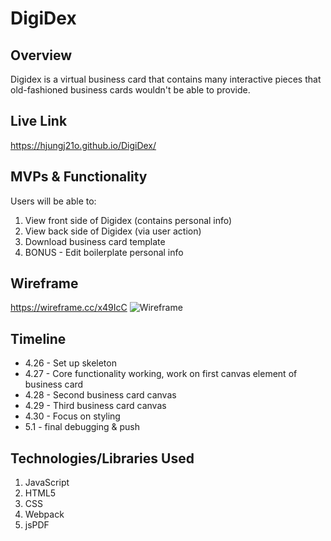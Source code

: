# DigiDex

## Overview
Digidex is a virtual business card that contains many interactive pieces that old-fashioned business cards wouldn't be able to provide.

## Live Link
https://hjungj21o.github.io/DigiDex/

## MVPs & Functionality
Users will be able to: 
1. View front side of Digidex (contains personal info)
2. View back side of Digidex (via user action)
3. Download business card template
4. BONUS - Edit boilerplate personal info


## Wireframe
https://wireframe.cc/x49IcC
![Wireframe](https://user-images.githubusercontent.com/57606555/80401083-c2e66e80-8889-11ea-83dc-27d409aab270.png)

## Timeline
* 4.26 - Set up skeleton
* 4.27 - Core functionality working, work on first canvas element of business card
* 4.28 - Second business card canvas
* 4.29 - Third business card canvas
* 4.30 - Focus on styling
* 5.1 - final debugging & push

## Technologies/Libraries Used
1. JavaScript
2. HTML5
3. CSS
4. Webpack
5. jsPDF
